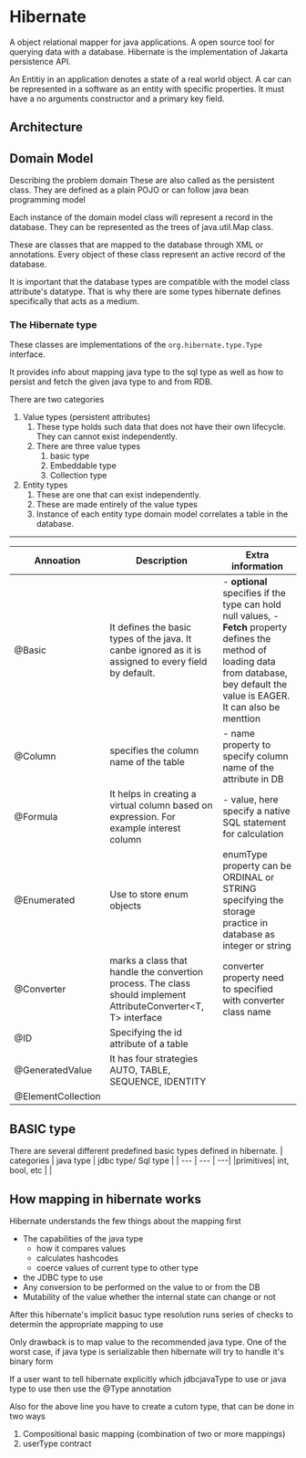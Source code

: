 # Hibernate
A object relational mapper for java applications. A open source tool for querying data with a database. Hibernate is the implementation of Jakarta persistence API.

An Entitiy in an application denotes a state of a real world object. A car can be represented in a software as an entity with specific properties. It must have a no arguments constructor and a primary key field.

## Architecture


## Domain Model
Describing the problem domain These are also called as the persistent class. They are defined as a plain POJO or can follow java bean programming model

Each instance of the domain model class will represent a record in the database. They can be represented as the trees of java.util.Map class.

These are classes that are mapped to the database through XML or annotations. Every object of these class represent an active record of the database.

It is important that the database types are compatible with the model class attribute's datatype. That is why there are some types hibernate defines specifically that acts as a medium.

### The Hibernate type
These classes are implementations of the ```org.hibernate.type.Type``` interface.

It provides info about mapping java type to the sql type as well as how to persist and fetch the given java type to and from RDB.

There are two categories
1. Value types (persistent attributes)
   1. These type holds such data that does not have their own lifecycle. They can cannot exist independently.
   2. There are three value types
      1. basic type
      2. Embeddable type
      3. Collection type
2. Entity types
   1. These are one that can exist independently.
   2. These are made entirely of the value types
   3. Instance of each entity type domain model correlates a table in the database.
----------

| Annoation | Description | Extra information |
| --- | --- | --- |
| @Basic    |  It defines the basic types of the java. It canbe ignored as it is assigned to every field by default.|- **optional** specifies if the type can hold null values, - **Fetch** property defines the method of loading data from database, bey default the value is EAGER. It can also be menttion |
| @Column  | specifies the column name of the table | - name property to specify column name of the attribute in DB| 
| @Formula | It helps in creating a virtual column based on expression. For example interest column| - value, here specify a native SQL statement for calculation|
|@Enumerated| Use to store enum objects | enumType property can be ORDINAL or STRING specifying the storage practice in database as integer or string |
|@Converter | marks a class that handle the convertion process. The class should implement AttributeConverter<T, T> interface| converter property need to specified with converter class name |
|@ID| Specifying the id attribute of a table|
|@GeneratedValue|It has four strategies AUTO, TABLE, SEQUENCE, IDENTITY|
|@ElementCollection||


## BASIC type
There are several different predefined basic types defined in hibernate.
| categories | java type | jdbc type/ Sql type |
| --- | --- | ---|
|primitives| int, bool, etc | |


## How mapping in hibernate works
Hibernate understands the few things about the mapping first
- The capabilities of the java type
  - how it compares values
  - calculates hashcodes
  - coerce values of current type to other type
- the JDBC type to use
- Any conversion to be performed on the value to or from the DB
- Mutability of the value whether the internal state can change or not

After this hibernate's implicit basuc type resolution runs series of checks to determin the appropriate mapping to use

Only drawback is to map value to the recommended java type.
One of the worst case, if java type is serializable then hibernate will try to handle it's binary form

If a user want to tell hibernate explicitly which jdbcjavaType to use or java type to use then use the @Type annotation

Also for the above line you have to create a cutom type, that can be done in two ways
1. Compositional basic mapping (combination of two or more mappings)
2. userType contract